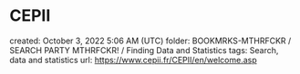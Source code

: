 # CEPII

created: October 3, 2022 5:06 AM (UTC)
folder: BOOKMRKS-MTHRFCKR / SEARCH PARTY MTHRFCKR! / Finding Data and Statistics
tags: Search, data and statistics
url: https://www.cepii.fr/CEPII/en/welcome.asp